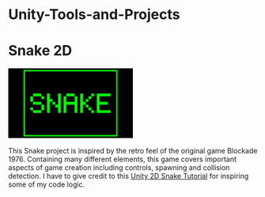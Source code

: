 # Unity-Tools-and-Projects

# Snake 2D

<img src="screenshots/Snake.jpg" width="50%">

This Snake project is inspired by the retro feel of the original game Blockade 1976. 
Containing many different elements, this game covers important aspects of game creation including controls, spawning and collision detection.
I have to give credit to this [Unity 2D Snake Tutorial](https://noobtuts.com/unity/2d-snake-game) for inspiring some of my code logic.